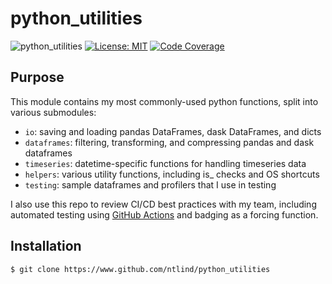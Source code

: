 # python_utilities

![python_utilities](https://github.com/ntlind/python_utilities/workflows/build/badge.svg)
[![License: MIT](https://img.shields.io/badge/License-MIT-yellow.svg)](https://opensource.org/licenses/MIT)
[![Code Coverage](https://codecov.io/gh/ntlind/python_utilities/branch/master/graph/badge.svg)](https://codecov.io/gh/ntlind/python_utilities)

## Purpose

This module contains my most commonly-used python functions, split into various submodules:

- `io`: saving and loading pandas DataFrames, dask DataFrames, and dicts
- `dataframes`: filtering, transforming, and compressing pandas and dask dataframes
- `timeseries`: datetime-specific functions for handling timeseries data
- `helpers`: various utility functions, including is_ checks and OS shortcuts
- `testing`: sample dataframes and profilers that I use in testing

I also use this repo to review CI/CD best practices with my team, including automated testing using [GitHub Actions](https://github.com/features/actions) and badging as a forcing function.


## Installation

`$ git clone https://www.github.com/ntlind/python_utilities`
